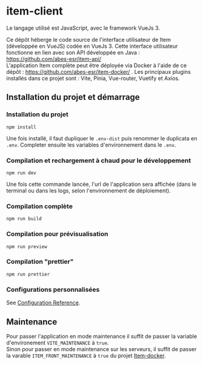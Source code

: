 # item-client

Le langage utilisé est JavaScript, avec le framework VueJs 3.

Ce dépôt héberge le code source de l'interface utilisateur de Item (développée en VueJS) codée en VueJs 3.
Cette interface utilisateur fonctionne en lien avec son API développée en Java : https://github.com/abes-esr/item-api/  
L'application Item complète peut être déployée via Docker à l'aide de ce
dépôt : https://github.com/abes-esr/item-docker/ .
Les principaux plugins installés dans ce projet sont : Vite, Pinia, Vue-router, Vuetify et Axios.

## Installation du projet et démarrage

### Installation du projet

```
npm install
```

Une fois installé, il faut dupliquer le ``.env-dist`` puis renommer le duplicata en ``.env``. Completer ensuite les
variables d'environnement dans le ``.env``.

### Compilation et rechargement à chaud pour le développement

```
npm run dev
```

Une fois cette commande lancée, l'url de l'application sera affichée (dans le terminal ou dans les logs, selon
l'environnement de déploiement).

### Compilation complète

```
npm run build
```

### Compilation pour prévisualisation

```
npm run preview
```

### Compilation "prettier"

```
npm run prettier
```

### Configurations personnalisées

See [Configuration Reference](https://cli.vuejs.org/config/).

## Maintenance

Pour passer l'application en mode maintenance il suffit de passer la variable d'environement `VITE_MAINTENANCE` à
`true`.  
Sinon pour passer en mode maintenance sur les serveurs, il suffit de passer la varable `ITEM_FRONT_MAINTENANCE` à `true`
du projet [Item-docker](https://github.com/abes-esr/item-docker).
